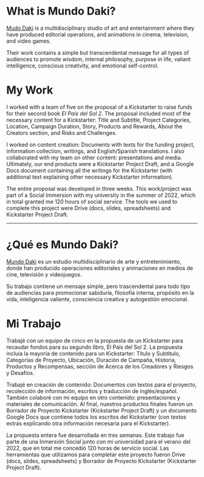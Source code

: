 # What is Mundo Daki?
[Mudo Daki](http://mundodaki.com/) is a multidisciplinary studio of art and entertainment where they have produced editorial operations, and animations in cinema, television, and video games. 

Their work contains a simple but transcendental message for all types of audiences to promote wisdom, internal philosophy, purpose in life, valiant intelligence, conscious creativity, and emotional self-control.

# My Work
I worked with a team of five on the proposal of a Kickstarter to raise funds for their second book _El País del Sol 2_. The proposal included most of the necessary content for a Kickstarter: Title and Subtitle, Project Categories, Location, Campaign Duration, Story, Products and Rewards, About the Creators section, and Risks and Challenges.

I worked on content creation: Documents with texts for the funding project, information collection, writings, and English/Spanish translations. I also collaborated with my team on other content: presentations and media. Ultimately, our end products were a Kickstarter Project Draft, and a Google Docs document containing all the writings for the Kickstarter (with additional text explaining other necessary Kickstarter information).

The entire proposal was developed in three weeks. This work/project was part of a Social Immersion with my university in the summer of 2022, which in total granted me 120 hours of social service. The tools we used to complete this project were Drive (docs, slides, spreadsheets) and Kickstarter Project Draft. 

---
# ¿Qué es Mundo Daki?
[Mundo Daki](http://mundodaki.com/) es un estudio multidisciplinario de arte y entretenimiento, donde han producido operaciones editoriales y animaciones en medios de cine, televisión y videojuegos. 

Su trabajo contiene un mensaje simple, pero trascendental para todo tipo de audiencias para promocionar sabiduría, filosofía interna, propósito en la vida, inteligencia valiente, consciencia creativa y autogestión emocional.

# Mi Trabajo
Trabajé con un equipo de cinco en la propuesta de un Kickstarter para recaudar fondos para su segundo libro, El País del Sol 2. La propuesta incluía la mayoría de contenido para un Kickstarter: Título y Subtítulo, Categorías de Proyecto, Ubicación, Duración de Campaña, Historia, Productos y Recompensas, sección de Acerca de los Creadores y Riesgos y Desafíos. 

Trabajé en creación de contenido: Documentos con textos para el proyecto, recolección de información, escritos y traducción de inglés/español. También colaboré con mi equipo en otro contenido: presentaciones y materiales de comunicación. Al final, nuestros productos finales fueron un Borrador de Proyecto Kickstarter (Kickstarter Project Draft) y un documento Google Docs que contiene todos los escritos del Kickstarter (con textos extras explicando otra información necesaria para el Kickstarter). 

La propuesta entera fue desarrollada en tres semanas. Este trabajo fue parte de una Inmersión Social junto con mi universidad para el verano del 2022, que en total me concedió 120 horas de servicio social. Las herramientas que utilizamos para completar este proyecto fueron Drive (docs, slides, spreadsheets) y Borrador de Proyecto Kickstarter (Kickstarter Project Draft). 
